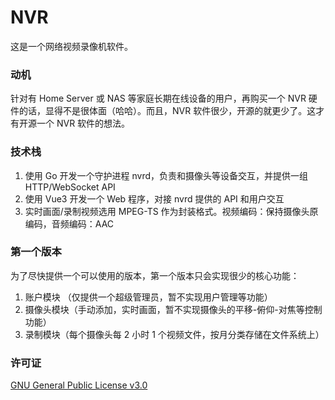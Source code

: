 # NVR
这是一个网络视频录像机软件。

### 动机
针对有 Home Server 或 NAS 等家庭长期在线设备的用户，再购买一个 NVR 硬件的话，显得不是很体面（哈哈）。而且，NVR 软件很少，开源的就更少了。这才有开源一个 NVR 软件的想法。

### 技术栈
1. 使用 Go 开发一个守护进程 nvrd，负责和摄像头等设备交互，并提供一组 HTTP/WebSocket API
2. 使用 Vue3 开发一个 Web 程序，对接 nvrd 提供的 API 和用户交互
3. 实时画面/录制视频选用 MPEG-TS 作为封装格式。视频编码：保持摄像头原编码，音频编码：AAC

### 第一个版本
为了尽快提供一个可以使用的版本，第一个版本只会实现很少的核心功能：

1. 账户模块 （仅提供一个超级管理员，暂不实现用户管理等功能）
2. 摄像头模块（手动添加，实时画面，暂不实现摄像头的平移-俯仰-对焦等控制功能）
3. 录制模块（每个摄像头每 2 小时 1 个视频文件，按月分类存储在文件系统上）

### 许可证
[GNU General Public License v3.0](https://github.com/sigcn/nvr/blob/main/LICENSE)
